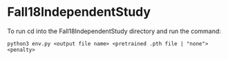 # Fall18IndependentStudy


To run cd into the Fall18IndependentStudy directory and run the command:

```
python3 env.py <output file name> <pretrained .pth file | "none"> <penalty>
```
